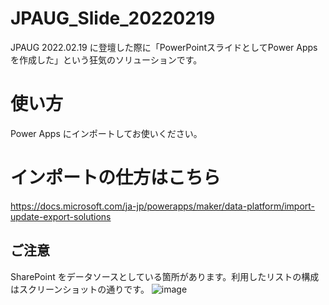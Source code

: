 # JPAUG_Slide_20220219
JPAUG 2022.02.19 に登壇した際に「PowerPointスライドとしてPower Appsを作成した」という狂気のソリューションです。

# 使い方
Power Apps にインポートしてお使いください。

# インポートの仕方はこちら
https://docs.microsoft.com/ja-jp/powerapps/maker/data-platform/import-update-export-solutions

## ご注意
SharePoint をデータソースとしている箇所があります。利用したリストの構成はスクリーンショットの通りです。
![image](https://user-images.githubusercontent.com/96101315/154794056-bc8aa2bc-d8ee-43d1-82e9-58c554fc0d6c.png)

